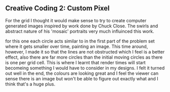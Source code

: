 ## Creative Coding 2: Custom Pixel

For the grid I thought it would make sense to try to create computer generated images inspired by work done by Chuck Close. The swirls and abstract nature of his 'mosaic' portraits very much influinced this work.

for this one each circle acts similar to in the first part of the problem set where it gets smaller over time, painting an image. This time around, however, I made it so that the lines are not obstructed which I feel is a better effect, also there are far more circles than the initial moving circles as there is one per grid cell. This is where I learnt that render times will start becomeing something I would have to consider in my designs. I felt it turned out well in the end, the colours are looking great and I feel the viewer can sense there is an image but won't be able to figure out exactly what and I think that's a huge plus.